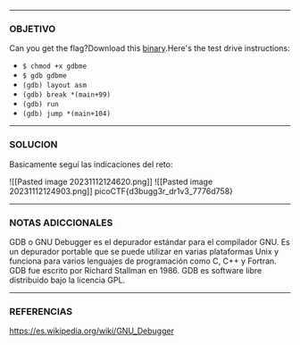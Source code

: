 ----
### OBJETIVO 
Can you get the flag?Download this [binary](https://artifacts.picoctf.net/c/87/gdbme).Here's the test drive instructions:

- `$ chmod +x gdbme`
- `$ gdb gdbme`
- `(gdb) layout asm`
- `(gdb) break *(main+99)`
- `(gdb) run`
- `(gdb) jump *(main+104)`
---
### SOLUCION
Basicamente seguí las indicaciones del reto:

![[Pasted image 20231112124620.png]]
![[Pasted image 20231112124903.png]]
picoCTF{d3bugg3r_dr1v3_7776d758}

---
### NOTAS ADICCIONALES
GDB o GNU Debugger es el depurador estándar para el compilador GNU. Es un depurador portable que se puede utilizar en varias plataformas Unix y funciona para varios lenguajes de programación como C, C++ y Fortran. GDB fue escrito por Richard Stallman en 1986. GDB es software libre distribuido bajo la licencia GPL.

---
### REFERENCIAS
https://es.wikipedia.org/wiki/GNU_Debugger

